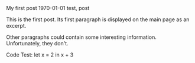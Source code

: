 <post-metadata>
  <post-title>My first post</post-title>
  <post-date>1970-01-01</post-date>
  <post-tags>test, post</post-tags>
</post-metadata>

This is the first post. Its first paragraph is displayed on the main page as an excerpt.

Other paragraphs could contain some interesting information. Unfortunately, they don't.

Code Test:
<language-ocaml>
let x = 2 in
x + 3
</language-ocaml>
